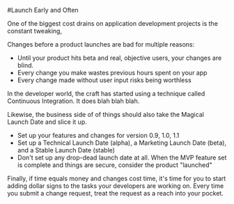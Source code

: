 #Launch Early and Often

One of the biggest cost drains on application development projects is the constant tweaking, 

Changes before a product launches are bad for multiple reasons:

* Until your product hits beta and real, objective users, your changes are blind.
* Every change you make wastes previous hours spent on your app
* Every change made without user input risks being worthless

In the developer world, the craft has started using a technique called Continuous Integration. It does blah blah blah.

Likewise, the business side of of things should also take the Magical Launch Date and slice it up.

* Set up your features and changes for version 0.9, 1.0, 1.1
* Set up a Technical Launch Date (alpha), a Marketing Launch Date (beta), and a Stable Launch Date (stable)
* Don't set up any drop-dead launch date at all. When the MVP feature set is complete and things are secure, consider the product "launched"

Finally, if time equals money and changes cost time, it's time for you to start adding dollar signs to the tasks your developers are working on. Every time you submit a change request, treat the request as a reach into your pocket.


